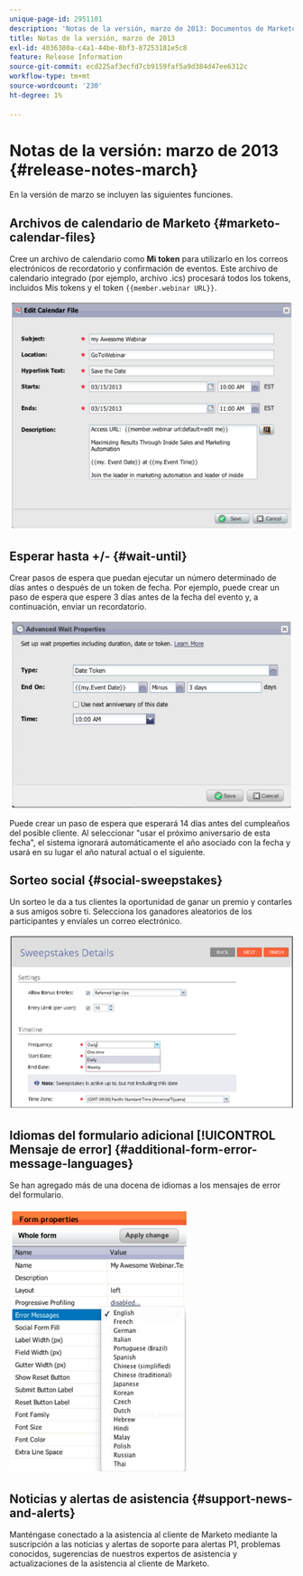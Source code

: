 ```yaml
---
unique-page-id: 2951101
description: 'Notas de la versión, marzo de 2013: Documentos de Marketo: documentación del producto'
title: Notas de la versión, marzo de 2013
exl-id: 4036380a-c4a1-44be-8bf3-87253181e5c8
feature: Release Information
source-git-commit: ecd225af3ecfd7cb9159faf5a9d384d47ee6312c
workflow-type: tm+mt
source-wordcount: '230'
ht-degree: 1%

---
```


# Notas de la versión: marzo de 2013 {#release-notes-march}

En la versión de marzo se incluyen las siguientes funciones.

## Archivos de calendario de Marketo {#marketo-calendar-files}

Cree un archivo de calendario como **Mi token** para utilizarlo en los correos electrónicos de recordatorio y confirmación de eventos. Este archivo de calendario integrado (por ejemplo, archivo .ics) procesará todos los tokens, incluidos Mis tokens y el token `{{member.webinar URL}}`.

![](assets/image2014-9-22-15-3a35-3a24.png)

## Esperar hasta +/- {#wait-until}

Crear pasos de espera que puedan ejecutar un número determinado de días antes o después de un token de fecha. Por ejemplo, puede crear un paso de espera que espere 3 días antes de la fecha del evento y, a continuación, enviar un recordatorio.

![](assets/image2014-9-22-15-3a35-3a44.png)

Puede crear un paso de espera que esperará 14 días antes del cumpleaños del posible cliente. Al seleccionar &quot;usar el próximo aniversario de esta fecha&quot;, el sistema ignorará automáticamente el año asociado con la fecha y usará en su lugar el año natural actual o el siguiente.

## Sorteo social {#social-sweepstakes}

Un sorteo le da a tus clientes la oportunidad de ganar un premio y contarles a sus amigos sobre ti. Selecciona los ganadores aleatorios de los participantes y envíales un correo electrónico.

![](assets/image2014-9-22-15-3a36-3a55.png)

## Idiomas del formulario adicional [!UICONTROL Mensaje de error] {#additional-form-error-message-languages}

Se han agregado más de una docena de idiomas a los mensajes de error del formulario.

![](assets/image2014-9-22-15-3a37-3a25.png)

## Noticias y alertas de asistencia {#support-news-and-alerts}

Manténgase conectado a la asistencia al cliente de Marketo mediante la suscripción a las noticias y alertas de soporte para alertas P1, problemas conocidos, sugerencias de nuestros expertos de asistencia y actualizaciones de la asistencia al cliente de Marketo.
